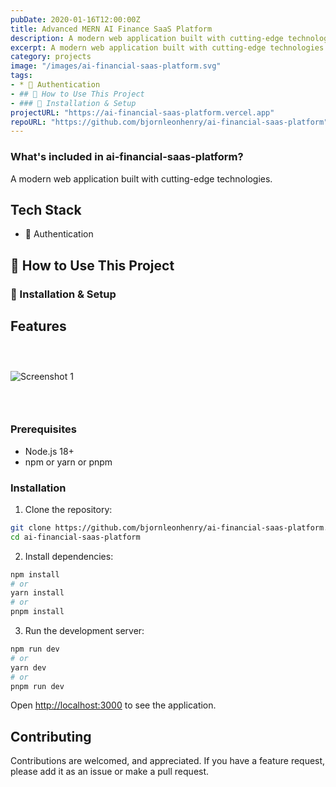 ```yaml
---
pubDate: 2020-01-16T12:00:00Z
title: Advanced MERN AI Finance SaaS Platform
description: A modern web application built with cutting-edge technologies.
excerpt: A modern web application built with cutting-edge technologies.
category: projects
image: "/images/ai-financial-saas-platform.svg"
tags:
- * 🔐 Authentication
- ## 🔧 How to Use This Project
- ### 🚀 Installation & Setup
projectURL: "https://ai-financial-saas-platform.vercel.app"
repoURL: "https://github.com/bjornleonhenry/ai-financial-saas-platform"
---
```


### What's included in ai-financial-saas-platform?

A modern web application built with cutting-edge technologies.

## Tech Stack

* 🔐 Authentication
## 🔧 How to Use This Project
### 🚀 Installation & Setup

## Features

### &nbsp;

![Screenshot 1](/images/ai-financial-saas-platform-1.webp)

### &nbsp;

### Prerequisites

- Node.js 18+
- npm or yarn or pnpm

### Installation

1. Clone the repository:
```bash
git clone https://github.com/bjornleonhenry/ai-financial-saas-platform.git
cd ai-financial-saas-platform
```

2. Install dependencies:
```bash
npm install
# or
yarn install
# or
pnpm install
```

3. Run the development server:
```bash
npm run dev
# or
yarn dev
# or
pnpm run dev
```

Open [http://localhost:3000](http://localhost:3000) to see the application.

## Contributing

Contributions are welcomed, and appreciated. If you have a feature request, please add it as an issue or make a pull request.
